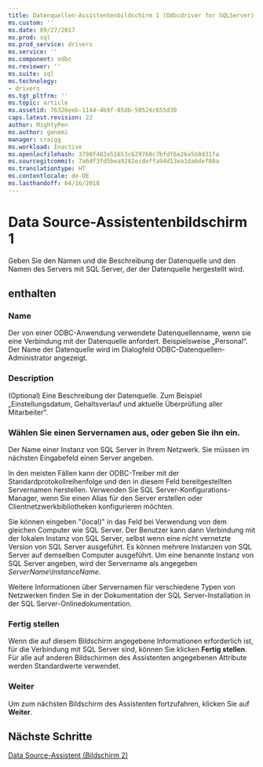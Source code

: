 ```yaml
---
title: Datenquellen-Assistentenbildschirm 1 (Odbcdriver for SQLServer) | Microsoft Docs
ms.custom: ''
ms.date: 09/27/2017
ms.prod: sql
ms.prod_service: drivers
ms.service: ''
ms.component: odbc
ms.reviewer: ''
ms.suite: sql
ms.technology:
- drivers
ms.tgt_pltfrm: ''
ms.topic: article
ms.assetid: 76326eeb-1144-4b9f-85db-50524c655d30
caps.latest.revision: 22
author: MightyPen
ms.author: genemi
manager: craigg
ms.workload: Inactive
ms.openlocfilehash: 3798f482e51653c629760c7bfdf6e26a5b8d31fa
ms.sourcegitcommit: 7a6df3fd5bea9282ecdeffa94d13ea1da6def80a
ms.translationtype: HT
ms.contentlocale: de-DE
ms.lasthandoff: 04/16/2018
---
```

# <a name="data-source-wizard-screen-1"></a>Data Source-Assistentenbildschirm 1

Geben Sie den Namen und die Beschreibung der Datenquelle und den Namen des Servers mit SQL Server, der der Datenquelle hergestellt wird. 
    
## <a name="options"></a>enthalten

### <a name="name"></a>Name

Der von einer ODBC-Anwendung verwendete Datenquellenname, wenn sie eine Verbindung mit der Datenquelle anfordert. Beispielsweise „Personal“. Der Name der Datenquelle wird im Dialogfeld ODBC-Datenquellen-Administrator angezeigt.

### <a name="description"></a>Description

(Optional) Eine Beschreibung der Datenquelle. Zum Beispiel „Einstellungsdatum, Gehaltsverlauf und aktuelle Überprüfung aller Mitarbeiter“.

### <a name="select-or-enter-a-server-name"></a>Wählen Sie einen Servernamen aus, oder geben Sie ihn ein.

Der Name einer Instanz von SQL Server in Ihrem Netzwerk. Sie müssen im nächsten Eingabefeld einen Server angeben.

In den meisten Fällen kann der ODBC-Treiber mit der Standardprotokollreihenfolge und den in diesem Feld bereitgestellten Servernamen herstellen. Verwenden Sie SQL Server-Konfigurations-Manager, wenn Sie einen Alias für den Server erstellen oder Clientnetzwerkbibliotheken konfigurieren möchten.

Sie können eingeben "(local)" in das Feld bei Verwendung von dem gleichen Computer wie SQL Server. Der Benutzer kann dann Verbindung mit der lokalen Instanz von SQL Server, selbst wenn eine nicht vernetzte Version von SQL Server ausgeführt. Es können mehrere Instanzen von SQL Server auf demselben Computer ausgeführt. Um eine benannte Instanz von SQL Server angeben, wird der Servername als angegeben _ServerName_\\_InstanceName_.

Weitere Informationen über Servernamen für verschiedene Typen von Netzwerken finden Sie in der Dokumentation der SQL Server-Installation in der SQL Server-Onlinedokumentation.

### <a name="finish"></a>Fertig stellen

Wenn die auf diesem Bildschirm angegebene Informationen erforderlich ist, für die Verbindung mit SQL Server sind, können Sie klicken **Fertig stellen**. Für alle auf anderen Bildschirmen des Assistenten angegebenen Attribute werden Standardwerte verwendet.

### <a name="next"></a>Weiter

Um zum nächsten Bildschirm des Assistenten fortzufahren, klicken Sie auf **Weiter**.

## <a name="next-steps"></a>Nächste Schritte

[Data Source-Assistent (Bildschirm 2)](../../../connect/odbc/windows/dsn-wizard-2.md)
